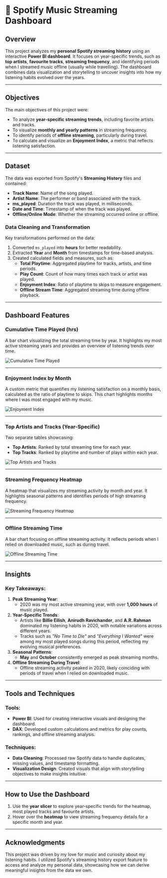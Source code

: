 # 🎵 Spotify Music Streaming Dashboard 

## Overview
This project analyzes my **personal Spotify streaming history** using an interactive **Power BI dashboard**. It focuses on year-specific trends, such as **top artists**, **favourite tracks**, **streaming frequency**, and identifying periods when I streamed music offline (usually while travelling). The dashboard combines data visualization and storytelling to uncover insights into how my listening habits evolved over the years.

---

## Objectives
The main objectives of this project were:
- To analyze **year-specific streaming trends**, including favorite artists and tracks.
- To visualize **monthly and yearly patterns** in streaming frequency.
- To identify periods of **offline streaming**, particularly during travel.
- To calculate and visualize an **Enjoyment Index**, a metric that reflects listening satisfaction.

---

## Dataset
The data was exported from Spotify's **Streaming History** files and contained:
- **Track Name**: Name of the song played.
- **Artist Name**: The performer or band associated with the track.
- **ms_played**: Duration the track was played, in milliseconds.
- **Date and Time**: Timestamp of when the track was played.
- **Offline/Online Mode**: Whether the streaming occurred online or offline.

### Data Cleaning and Transformation
Key transformations performed on the data:
1. Converted `ms_played` into **hours** for better readability.
2. Extracted **Year** and **Month** from timestamps for time-based analysis.
3. Created calculated fields and measures, such as:
   - **Total Playtime**: Aggregated playtime for tracks, artists, and time periods.
   - **Play Count**: Count of how many times each track or artist was played.
   - **Enjoyment Index**: Ratio of playtime to skips to measure engagement.
   - **Offline Stream Time**: Aggregated streaming time during offline playback.

---

## Dashboard Features

###  Cumulative Time Played (hrs)
A bar chart visualizing the total streaming time by year. It highlights my most active streaming years and provides an overview of listening trends over time.

![Cumulative Time Played](dashboard-screenshot-1.png)

---

###  Enjoyment Index by Month
A custom metric that quantifies my listening satisfaction on a monthly basis, calculated as the ratio of playtime to skips. This chart highlights months where I was most engaged with my music.

![Enjoyment Index](dashboard-screenshot-2.png)

---

###  Top Artists and Tracks (Year-Specific)
Two separate tables showcasing:
- **Top Artists**: Ranked by total streaming time for each year.
- **Top Tracks**: Ranked by playtime and number of plays within each year.

![Top Artists and Tracks](dashboard-screenshot-3.png)

---

###  Streaming Frequency Heatmap
A heatmap that visualizes my streaming activity by month and year. It highlights seasonal patterns and identifies periods of high streaming frequency.

![Streaming Frequency Heatmap](dashboard-screenshot-4.png)

---

###  Offline Streaming Time
A bar chart focusing on offline streaming activity. It reflects periods when I relied on downloaded music, such as during travel.

![Offline Streaming Time](dashboard-screenshot-5.png)

---

## Insights
### Key Takeaways:
1. **Peak Streaming Year**:
   - 2020 was my most active streaming year, with over **1,000 hours** of music played.
2. **Year-Specific Trends**:
   - Artists like **Billie Eilish**, **Anirudh Ravichander**, and **A.R. Rahman** dominated my listening habits in 2020, with notable variations across different years.
   - Tracks such as *"No Time to Die"* and *"Everything I Wanted"*  were among my most played songs during this period, reflecting my evolving musical preferences.
3. **Seasonal Patterns**:
   - **May** and **October** consistently emerged as peak streaming months.
4. **Offline Streaming During Travel**:
   - Offline streaming activity peaked in 2020, likely coinciding with periods of travel when I relied on downloaded music.

---

## Tools and Techniques

### Tools:
- **Power BI**: Used for creating interactive visuals and designing the dashboard.
- **DAX**: Developed custom calculations and metrics for play counts, rankings, and offline streaming analysis.

### Techniques:
- **Data Cleaning**: Processed raw Spotify data to handle duplicates, missing values, and timestamp formatting.
- **Visualization Design**: Created visuals that align with storytelling objectives to make insights intuitive.

---

## How to Use the Dashboard

1. Use the **year slicer** to explore year-specific trends for the heatmap, most played tracks and favourite artists.
2. Hover over the **heatmap** to view streaming frequency details for a specific month and year.

---

## Acknowledgments
This project was driven by my love for music and curiosity about my listening habits. I utilized Spotify's streaming history export feature to access and analyze my personal data, showcasing how we can derive meaningful insights from the data we own.
